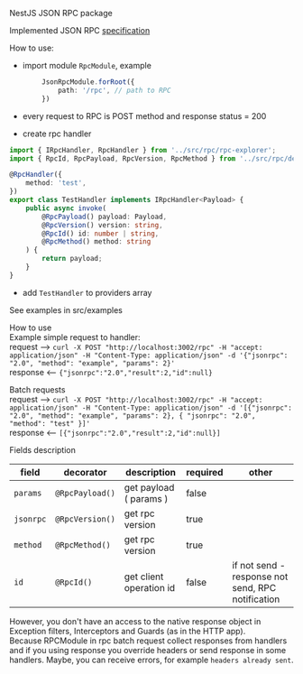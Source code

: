 NestJS JSON RPC package

Implemented JSON RPC [specification](https://www.jsonrpc.org/specification)

How to use:
 - import module `RpcModule`, example  
```typescript
        JsonRpcModule.forRoot({
            path: '/rpc', // path to RPC
        })
```
 
 - every request to RPC is POST method and response status = 200
 
 - create rpc handler  
```typescript
import { IRpcHandler, RpcHandler } from '../src/rpc/rpc-explorer';
import { RpcId, RpcPayload, RpcVersion, RpcMethod } from '../src/rpc/decorators';

@RpcHandler({
    method: 'test',
})
export class TestHandler implements IRpcHandler<Payload> {
    public async invoke(
        @RpcPayload() payload: Payload,
        @RpcVersion() version: string,
        @RpcId() id: number | string,
        @RpcMethod() method: string
    ) {
        return payload;
    }
}
```

 - add `TestHandler` to providers array  


See examples in src/examples

How to use  
Example simple request to handler:  
request --> `curl -X POST "http://localhost:3002/rpc" -H "accept: application/json" -H "Content-Type: application/json" -d '{"jsonrpc": "2.0", "method": "example", "params": 2}'`  
response <-- `{"jsonrpc":"2.0","result":2,"id":null}`

Batch requests  
request --> `curl -X POST "http://localhost:3002/rpc" -H "accept: application/json" -H "Content-Type: application/json" -d '[{"jsonrpc": "2.0", "method": "example", "params": 2}, { "jsonrpc": "2.0", "method": "test" }]'`  
response <-- `[{"jsonrpc":"2.0","result":2,"id":null}]`

 
 
Fields description

| field |  decorator |  description | required  | other  |
|---|---|---|---|---|
| `params` | `@RpcPayload()`  |  get payload ( params ) | false  |   | 
| `jsonrpc` | `@RpcVersion()` | get rpc version  | true  |   |   |
| `method` | `@RpcMethod()` | get rpc version  | true  |   |   |
| `id` | `@RpcId()`  | get client operation id  | false  | if not send - response not send, RPC notification  |


However, you don't have an access to the native response object in
Exception filters, Interceptors and Guards (as in the HTTP app).  
Because RPCModule in rpc batch request collect responses from handlers
and if you using response you override headers or send response in some handlers.
Maybe, you can receive errors, for example `headers already sent`.  
